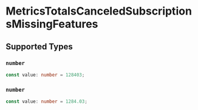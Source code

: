 # MetricsTotalsCanceledSubscriptionsMissingFeatures


## Supported Types

### `number`

```typescript
const value: number = 128403;
```

### `number`

```typescript
const value: number = 1284.03;
```

